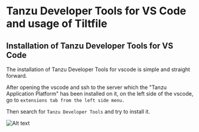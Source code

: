 # Tanzu Developer Tools for VS Code and usage of Tiltfile

## Installation of Tanzu Developer Tools for VS Code

The installation of Tanzu Developer Tools for vscode is simple and straight forward.

After opening the vscode and ssh to the server which the "Tanzu Application Platform" has been installed on it, on the left side of the vscode, go to ```extensions tab from the left side menu.```

Then search for ```Tanzu Developer Tools``` and try to install it.

![Alt text](<Screenshot 2023-10-09 at 09.29.27.png>)
